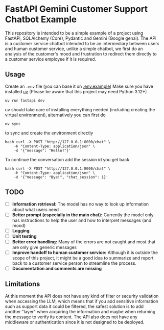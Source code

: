 # FastAPI Gemini Customer Support Chatbot Example

This repository is intended to be a simple example of a project using FastAPI, SQLAlchemy (Core), Pydantic and Gemini (Google genai). The API is a customer service chatbot intended to be an intermediary between users and human customer service, unlike a simple chatbot, we first do an analysis of the customer's mood and frustration to redirect them directly to a customer service employee if it is required.

## Usage
Create an `.env` file (you can base it on [.env.example](.env.example))
Make sure you have installed [uv](https://github.com/astral-sh/uv) (Please be aware that this project may need Python 3.12+)

    uv run fastapi dev

uv should take care of installing everything needed (including creating the virtual environment), alternatively you can first do

    uv sync

to sync and create the environment directly

    bash curl -X POST "http://127.0.0.1:8000/chat" \
    	-H "Content-Type: application/json" \
    	-d '{"message": "Hello!"}'

To continue the conversation add the session id you get back

    bash curl -X POST "http://127.0.0.1:8000/chat" \
    	-H "Content-Type: application/json" \
    	-d '{"message": "Bye!", "chat_session": 1}'

## TODO
 - [ ] **Information retrieval:** The model has no way to look up information about what users need
 - [ ] **Better prompt (especially in the main chat):** Currently the model only has instructions to help the user and how to interpret messages (and mood)
 - [ ] **Logging**
 - [ ] **Unit testing**
 - [ ] **Better error handling:** Many of the errors are not caught and most that are only give generic messages
 - [ ] **Improve handoff to human customer service:** Although it is outside the scope of this project, it might be a good idea to summarize and report back to a customer service person to streamline the process.
 - [ ] **Documentation and comments are missing**

## Limitations
At this moment the API does not have any kind of filter or security validation when accessing the LLM, which means that if you add sensitive information such as support data it could be filtered, the safest solution is to add another "layer" when acquiring the information and maybe when returning the message to verify its content.
The API also does not have any middleware or authentication since it is not designed to be deployed.
